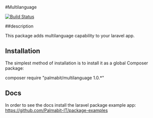 #Multilanguage

[![Build Status](https://travis-ci.org/Palmabit-IT/multilanguage.png)](https://travis-ci.org/Palmabit-IT/multilanguage)

##description

This package adds multilanguage capability to your laravel app.

## Installation

The simplest method of installation is to install it as a global Composer package:

composer require "palmabit/multilanguage 1.0.*"


## Docs

In order to see the docs install the laravel package example app: https://github.com/Palmabit-IT/package-examples